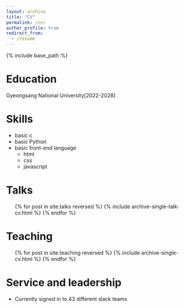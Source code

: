 ```yaml
---
layout: archive
title: "CV"
permalink: /cv/
author_profile: true
redirect_from:
  - /resume
---
```


{% include base_path %}

Education
======
 Gyeongsang National University[2022-2028]
 
  
Skills
======
* basic c
* basic Python
* basic front-end language
  * html
  * css
  * javascript


Talks
======
  <ul>{% for post in site.talks reversed %}
    {% include archive-single-talk-cv.html  %}
  {% endfor %}</ul>
  
Teaching
======
  <ul>{% for post in site.teaching reversed %}
    {% include archive-single-cv.html %}
  {% endfor %}</ul>
  
Service and leadership
======
* Currently signed in to 43 different slack teams
